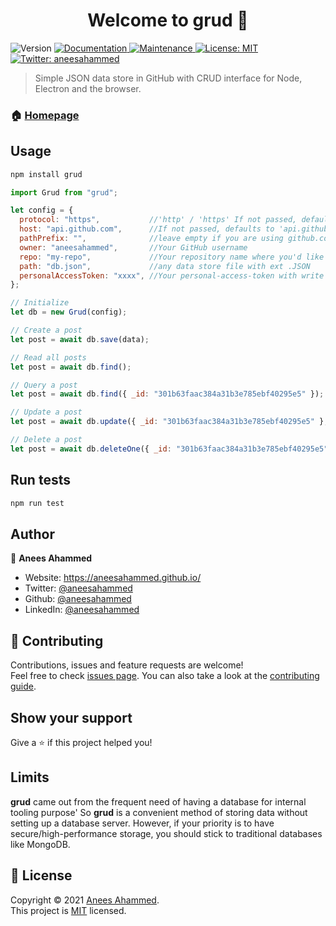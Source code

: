 <h1 align="center">Welcome to grud 👋</h1>
<p>
  <img alt="Version" src="https://img.shields.io/badge/version-1.0.0-blue.svg?cacheSeconds=2592000" />
  <a href="https://github.com/aneesahammed/grud#readme" target="_blank">
    <img alt="Documentation" src="https://img.shields.io/badge/documentation-yes-brightgreen.svg" />
  </a>
  <a href="https://github.com/aneesahammed/grud/graphs/commit-activity" target="_blank">
    <img alt="Maintenance" src="https://img.shields.io/badge/Maintained%3F-yes-green.svg" />
  </a>
  <a href="https://github.com/aneesahammed/grud/blob/master/LICENSE" target="_blank">
    <img alt="License: MIT" src="https://img.shields.io/github/license/aneesahammed/grud" />
  </a>
  <a href="https://twitter.com/aneesahammed" target="_blank">
    <img alt="Twitter: aneesahammed" src="https://img.shields.io/twitter/follow/aneesahammed.svg?style=social" />
  </a>
</p>

> Simple JSON data store in GitHub with CRUD interface for Node, Electron and the browser.

### 🏠 [Homepage](https://github.com/aneesahammed/grud#readme)

## Usage

```sh
npm install grud
```

```js
import Grud from "grud";

let config = {
  protocol: "https",           //'http' / 'https' If not passed, defaults to 'https'
  host: "api.github.com",      //If not passed, defaults to 'api.github.com' | In case of Enterprise-GitHub e.g github.snapcircle.net.
  pathPrefix: "",              //leave empty if you are using github.com | In case of Enterprise-GitHub e.g api/v3
  owner: "aneesahammed",       //Your GitHub username
  repo: "my-repo",             //Your repository name where you'd like to have your JSON store hosted
  path: "db.json",             //any data store file with ext .JSON
  personalAccessToken: "xxxx", //Your personal-access-token with write access
};

// Initialize
let db = new Grud(config);

// Create a post
let post = await db.save(data);

// Read all posts
let post = await db.find();

// Query a post
let post = await db.find({ _id: "301b63faac384a31b3e785ebf40295e5" });

// Update a post
let post = await db.update({ _id: "301b63faac384a31b3e785ebf40295e5" }, data);

// Delete a post
let post = await db.deleteOne({ _id: "301b63faac384a31b3e785ebf40295e5" });


```


## Run tests

```sh
npm run test
```

## Author

👤 **Anees Ahammed**

- Website: https://aneesahammed.github.io/
- Twitter: [@aneesahammed](https://twitter.com/aneesahammed)
- Github: [@aneesahammed](https://github.com/aneesahammed)
- LinkedIn: [@aneesahammed](https://linkedin.com/in/aneesahammed)

## 🤝 Contributing

Contributions, issues and feature requests are welcome!<br />Feel free to check [issues page](https://github.com/aneesahammed/grud/issues). You can also take a look at the [contributing guide](https://github.com/aneesahammed/grud/blob/master/CONTRIBUTING.md).

## Show your support

Give a ⭐️ if this project helped you!

## Limits
**grud** came out from the frequent need of having a database for internal tooling purpose'
So **grud** is a convenient method of storing data without setting up a database server.
However, if your priority is to have secure/high-performance storage, you should stick to traditional databases like MongoDB.


## 📝 License

Copyright © 2021 [Anees Ahammed](https://github.com/aneesahammed).<br />
This project is [MIT](https://github.com/aneesahammed/grud/blob/master/LICENSE) licensed.
